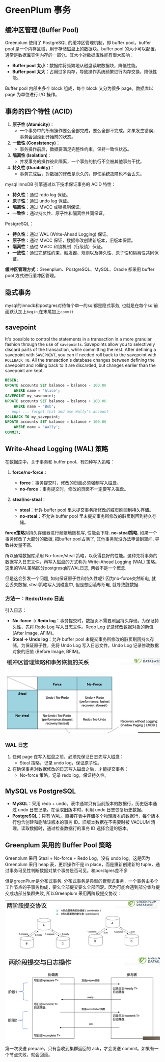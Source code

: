 # GreenPlum 事务

## 缓冲区管理 (Buffer Pool)

Greenplum 使用了 PostgreSQL 的缓冲区管理机制，即 buffer pool。buffer pool 是一个内存区域，用于存储磁盘上的数据块。buffer pool 的大小可以配置，通常是数据库实例内存的一部分。其大小对数据库性能有很大影响：

- **Buffer pool 太小**：数据库将频繁地从磁盘读取数据块，降低性能。
- **Buffer pool 太大**：占用过多内存，导致操作系统频繁进行内存交换，降低性能。

Buffer pool 内部由多个 block 组成，每个 block 又分为很多 page。数据库以 page 为单位进行 I/O 操作。

## 事务的四个特性 (ACID)

1. **原子性 (Atomicity)**：
   - 一个事务中的所有操作要么全部完成，要么全部不完成。如果发生错误，事务会回滚到开始前的状态。
2. **一致性 (Consistency)**：
   - 事务操作前后，数据要满足完整性约束，保持一致性状态。
3. **隔离性 (Isolation)**：
   - 并发事务的操作彼此隔离，一个事务的执行不会被其他事务干扰。
4. **持久性 (Durability)**：
   - 事务完成后，对数据的修改是永久的，即使系统故障也不会丢失。

mysql InnoDB 引擎通过以下技术保证事务的 ACID 特性：

- **持久性**：通过 redo log 保证。
- **原子性**：通过 undo log 保证。
- **隔离性**：通过 MVCC 或锁机制保证。
- **一致性**：通过持久性、原子性和隔离性共同保证。

PostgreSQL：

- **持久性**：通过 WAL (Write-Ahead Logging) 保证。
- **原子性**：通过 MVCC 保证，数据修改创建新版本，旧版本保留。
- **隔离性**：通过 MVCC 和锁机制（行级锁）保证。
- **一致性**：通过完整性约束、触发器、规则以及持久性、原子性和隔离性共同保证。

**缓冲区管理方式**：Greenplum、PostgreSQL、MySQL、Oracle 都采用 buffer pool 方式进行缓冲区管理。

## 隐式事务

mysql的innodb和postgres对待每个单一的sql都是隐式事务, 也就是在每个sql前面默认加上`begin`,在末尾加上`commit`

## savepoint

It's possible to control the statements in a transaction in a more granular fashion through the use of `savepoints`. Savepoints allow you to selectively discard parts of the transaction, while committing the rest. After defining a savepoint with `SAVEPOINT`, you can if needed roll back to the savepoint with `ROLLBACK TO`. All the transaction's database changes between defining the savepoint and rolling back to it are discarded, but changes earlier than the savepoint are kept.

```sql
BEGIN;
UPDATE accounts SET balance = balance - 100.00
    WHERE name = 'Alice';
SAVEPOINT my_savepoint;
UPDATE accounts SET balance = balance + 100.00
    WHERE name = 'Bob';
-- oops ... forget that and use Wally's account
ROLLBACK TO my_savepoint;
UPDATE accounts SET balance = balance + 100.00
    WHERE name = 'Wally';
COMMIT;
```

## Write-Ahead Logging (WAL) 策略

在数据库中，关于事务和 buffer pool，有四种写入策略：

1. **force/no-force**：
   - **force**：事务提交时，修改的页面必须强制写入磁盘。
   - **no-force**：事务提交时，修改的页面不一定要写入磁盘。

2. **steal/no-steal**：
   - **steal**：允许 buffer pool 里未提交事务所修改的脏页刷回到持久存储。
   - **no-steal**：不允许 buffer pool 里未提交事务所修改的脏页刷回到持久存储。

**force策略**对持久存储器进行频繁地随机写, 性能会下降.
**no-steal策略**, 如果一个事务修改了大部分的数据, 把buffer pool占满了, 其他事务就没办法申请到空间, 导致并发量不高.

所以通常数据库采用 No-force/steal 策略，以获得良好的性能。这种先将事务的数据写入日志文件，再写入磁盘的方式称为 Write-Ahead Logging (WAL) 策略。这里的WAL策略区分postgresql的WAL日志, 两者不是一个概念.

但是这会引发一个问题, 如何保证原子性和持久性呢? 因为no-force突然断电, 就会丢失数据, steal策略写入到磁盘中, 但是想回滚却断电, 就导致脏数据.

### 方法一：Redo/Undo 日志

引入日志：

- **No-force -> Redo log**：事务提交时，数据页不需要刷回持久存储。为保证持久性，先将 Redo Log 写入日志文件。Redo Log 记录修改数据对象的新值 (After Image, AFIM)。
- **Steal -> Undo log**：允许 buffer pool 未提交事务所修改的脏页刷回持久存储。为保证原子性，先将 Undo Log 写入日志文件。Undo Log 记录修改数据对象的旧值 (Before Image, BFIM)。

![缓冲区管理策略和事务恢复关系图](/Image/database/93.png)

### WAL 日志

1. 任何 page 在写入磁盘之前，必须先保证日志先写入磁盘：
   - Steal 策略，记录 undo log，保证原子性。
2. 在确保事务对数据修改的日志写入磁盘之后，才能提交事务：
   - No-force 策略，记录 redo log，保证持久性。

## MySQL vs PostgreSQL

- **MySQL**：采用 redo + undo。表中通常只有当前版本的数据行，历史版本通过 undo 日志记录。在读取旧版本时，利用 undo 日志恢复历史数据。
- **PostgreSQL**：只有 WAL。直接在表中存储多个物理版本的数据行，每个版本行包含创建和删除该版本的事务 ID。旧版本数据在不需要时被 VACUUM 清理。读取数据时，通过检查数据行的事务 ID 选择合适的版本。

## Greenplum 采用的 Buffer Pool 策略

Greenplum 采用 Steal + No-force + Redo Log，没有 undo log。这是因为 Greenplum 采用 heap 表，更新操作不是 in place，而是重新创建新的 tuple，通过事务可见性判断数据对某个事务是否可见。和porstgres差不多

但是greenPlum是分布式事务. 分布式事务是典型的嵌套式事务，一个事务由多个工作节点的子事务构成，要么全部提交要么全部回滚。因为可能会遇到部分集群提交成功部分集群失败, 所以Greenplum 采用两阶段提交协议：

![94](/Image/database/94.png)
![94](/Image/database/95.png)

第一次发送 prepare，只有当收到集群返回的 ack，才会发送 commit。如果有一个节点失败，就会回滚。

